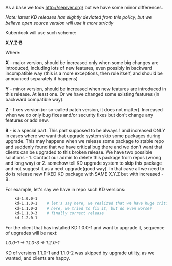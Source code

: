 As a base we took http://semver.org/ but we have some minor differences.

_Note: latest KD releases has slightly deviated from this policy, but we believe open source version will use it more strictly_

Kuberdock will use such scheme:

**X.Y.Z-B**

Where:

**X** - major version, should be increased only when some big changes are introduced, including lots of new features, even possibly in backward incompatible way (this is a more exceptions, then rule itself, and should be announced separately if happens)

**Y** - minor version, should be increased when new features are introduced in this release. At least one. Or we have changed some existing features (in backward compatible way).

**Z** - fixes version (or so-called patch version, it does not matter). Increased when we do only bug fixes and/or security fixes but don't change any features or add new.

**B** - is a special part. This part supposed to be always 1 and increased ONLY in cases where we want that upgrade system skip some packages during upgrade. This may happens when we release some package to stable repo and suddenly found that we have critical bug there and we don't want that clients can be upgraded to this broken release. We have two possible solutions - 1. Contact our admin to delete this package from repos (wrong and long way) or 2. somehow tell KD upgrade system to skip this package and not suggest it as a next upgrade(good way).
In that case all we need to do is release new FIXED KD package with SAME X.Y.Z but with increased -B.

For example, let's say we have in repo such KD versions:
```bash
    kd-1.0.0-1
    kd-1.1.0-1    # let's say here, we realized that we have huge critical issue that we don't want our clients to even see. So we just bump **B** to skip package for upgrade
    kd-1.1.0-2    # here, we tried to fix it, but do even worse)
    kd-1.1.0-3    # finally correct release
    kd-1.2.0-1
```

For the client that has installed KD 1.0.0-1 and want to upgrade it, sequence of upgrades will be next:

_1.0.0-1 ->  1.1.0-3 -> 1.2.0-1_

KD of versions 1.1.0-1 and 1.1.0-2 was skipped by upgrade utility, as we wanted, and clients are happy.
